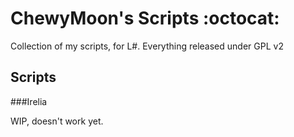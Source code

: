 # ChewyMoon's Scripts :octocat:

Collection of my scripts, for L#. Everything released under GPL v2


## Scripts

###Irelia

WIP, doesn't work yet.
